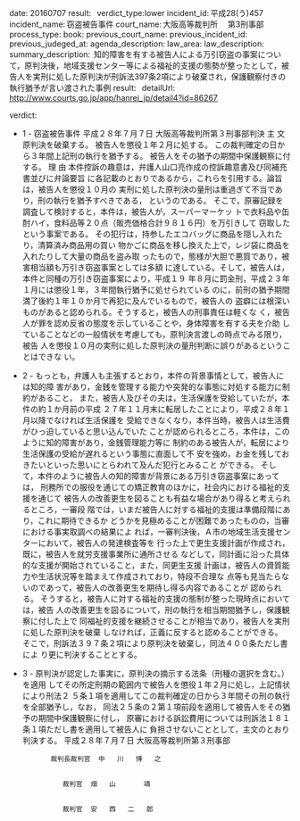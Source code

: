 
date: 20160707
result:  
verdict_type:lower
incident_id: 平成28(う)457
incident_name: 窃盗被告事件
court_name: 大阪高等裁判所 　第3刑事部
process_type:
book: 
previous_court_name:
previous_incident_id:
previous_judeged_at:
agenda_description: 
law_area: 
law_description: 
summary_description:  知的障害を有する被告人による万引窃盗の事案について，原判決後，地域支援センター等による福祉的支援の態勢が整ったとして，被告人を実刑に処した原判決が刑訴法397条2項により破棄され，保護観察付きの執行猶予が言い渡された事例
result:  
detailUrl: http://www.courts.go.jp/app/hanrei_jp/detail4?id=86267

verdict:

- 1 - 
 窃盗被告事件 
平成２８年７月７日 大阪高等裁判所第３刑事部判決 
            主      文 
    原判決を破棄する。 
    被告人を懲役１年２月に処する。 
    この裁判確定の日から３年間上記刑の執行を猶予する。 
    被告人をその猶予の期間中保護観察に付する。 
            理      由 
 本件控訴の趣意は，弁護人山口亮作成の控訴趣意書及び同補充書並びに弁論要旨
に各記載のとおりであるから，これらを引用する。論旨は，被告人を懲役１０月の
実刑に処した原判決の量刑は重過ぎて不当であり，刑の執行を猶予すべきである，
というのである。 
 そこで，原審記録を調査して検討すると，本件は，被告人が，スーパーマーケッ
トで衣料品や缶酎ハイ，食料品等２０点（販売価格合計９８１６円）を万引きして
窃取したという事案である。 
 その犯行は，持参したエコバッグに商品を隠し入れたり，清算済み商品用の買い
物かごに商品を移し換えた上で，レジ袋に商品を入れたりして大量の商品を盗み取
ったもので，態様が大胆で悪質であり，被害相当額も万引き窃盗事案としては多額
に達している。そして，被告人は，本件と同種の万引き窃盗事案により，平成１９
年８月に罰金刑，平成２３年１月には懲役１年，３年間執行猶予に処せられている
のに，前刑の猶予期間満了後約１年１０か月で再犯に及んでいるもので，被告人の
盗癖には根深いものがあると認められる。そうすると，被告人の刑事責任は軽くな
く，被告人が罪を認め反省の態度を示していることや，身体障害を有する夫を介助
していることなどの一般情状を考慮しても，原判決言渡しの時点でみる限り，被告
人を懲役１０月の実刑に処した原判決の量刑判断に誤りがあるということはできな
い。 
- 2 - 
 もっとも，弁護人も主張するとおり，本件の背景事情として，被告人には知的障
害があり，金銭を管理する能力や突発的な事態に対処する能力に制約があること，
また，被告人及びその夫は，生活保護を受給していたが，本件の約１か月前の平成
２７年１１月末に転居したことにより，平成２８年１月以降でなければ生活保護を
受給できなくなり，本件当時，被告人は生活費がひっ迫していると思い込んでいた
ことが認められるところ，本件は，このように知的障害があり，金銭管理能力等に
制約のある被告人が，転居により生活保護の受給が遅れるという事態に直面して不
安を強め，お金を残しておきたいといった思いにとらわれて及んだ犯行とみること
ができる。 
 そして，本件のように被告人の知的障害が背景にある万引き窃盗事案にあっては，
刑務所での服役を通じての矯正教育のほかに，社会内における福祉的支援を通じて
被告人の改善更生を図ることも有益な場合があり得ると考えられるところ，一審段
階では，いまだ被告人に対する福祉的支援は準備段階にあり，これに期待できるか
どうかを見極めることが困難であったものの，当審における事実取調べの結果によ
れば，一審判決後，Ａ市の地域生活支援センターにおいて，被告人の発達検査等を
行った上で更生支援計画が作成され，既に，被告人を就労支援事業所に通所させる
などして，同計画に沿った具体的な支援が開始されていること，また，同更生支援
計画は，被告人の資質能力や生活状況等を踏まえて作成されており，特段不合理な
点等も見当たらないのであって，被告人の改善更生を期待し得る内容であることが
認められる。 
 そうすると，被告人に対する福祉的支援の態制が整った現時点においては，被告
人の改善更生を図るについて，刑の執行を相当期間猶予し，保護観察に付した上で
同福祉的支援を継続させることが相当であり，被告人を実刑に処した原判決を破棄
しなければ，正義に反すると認めることができる。 
 そこで，刑訴法３９７条２項により原判決を破棄し，同法４００条ただし書によ
り更に判決することとする。 
- 3 - 
原判決が認定した事実に，原判決の摘示する法条（刑種の選択を含む。）を適用
してその所定刑期の範囲内で被告人を懲役１年２月に処し，上記情状により刑法２
５条１項を適用してこの裁判確定の日から３年間その刑の執行を全部猶予し，なお，
同法２５条の２第１項前段を適用して被告人をその猶予の期間中保護観察に付し，
原審における訴訟費用については刑訴法１８１条１項ただし書を適用して被告人に
負担させないこととして，主文のとおり判決する。 
   平成２８年７月７日 
       大阪高等裁判所第３刑事部 
 
             裁判長裁判官  中   川   博   之 
 
   
                裁判官  畑   山       靖 
 
 
                裁判官  安   西   二   郎 

                    